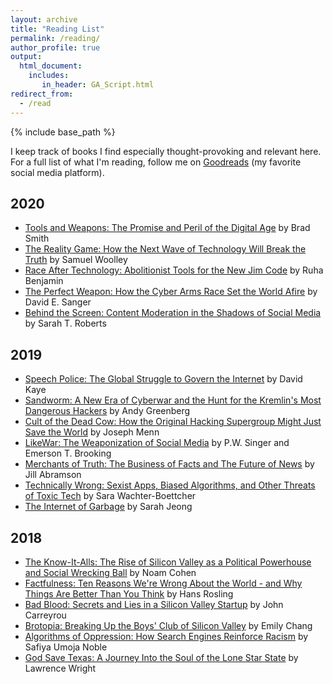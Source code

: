 ```yaml
---
layout: archive
title: "Reading List"
permalink: /reading/
author_profile: true
output: 
  html_document:
    includes:
       in_header: GA_Script.html
redirect_from:
  - /read
---
```


{% include base_path %}

I keep track of books I find especially thought-provoking and relevant here.
For a full list of what I'm reading, follow me on [Goodreads](https://www.goodreads.com/user/show/33780570-maggie) (my favorite social media platform).

## 2020

* [Tools and Weapons: The Promise and Peril of the Digital Age](https://www.goodreads.com/book/show/44334073-tools-and-weapons) by Brad Smith
* [The Reality Game: How the Next Wave of Technology Will Break the Truth](https://www.goodreads.com/book/show/45731398-the-reality-game) by Samuel Woolley
* [Race After Technology: Abolitionist Tools for the New Jim Code](https://www.goodreads.com/book/show/42527493-race-after-technology) by Ruha Benjamin
* [The Perfect Weapon: How the Cyber Arms Race Set the World Afire](https://www.goodreads.com/book/show/36560496-the-perfect-weapon) by David E. Sanger
* [Behind the Screen: Content Moderation in the Shadows of Social Media](https://www.goodreads.com/book/show/41962923-behind-the-screen) by Sarah T. Roberts

## 2019

* [Speech Police: The Global Struggle to Govern the Internet](https://www.goodreads.com/book/show/43672755-speech-police) by David Kaye
* [Sandworm: A New Era of Cyberwar and the Hunt for the Kremlin's Most Dangerous Hackers](https://www.goodreads.com/book/show/41436213-sandworm) by Andy Greenberg
* [Cult of the Dead Cow: How the Original Hacking Supergroup Might Just Save the World](https://www.goodreads.com/book/show/42283862-cult-of-the-dead-cow) by Joseph Menn
* [LikeWar: The Weaponization of Social Media](https://www.goodreads.com/book/show/38242140-likewar) by P.W. Singer and Emerson T. Brooking
* [Merchants of Truth: The Business of Facts and The Future of News](https://www.goodreads.com/book/show/36373594-merchants-of-truth) by Jill Abramson
* [Technically Wrong: Sexist Apps, Biased Algorithms, and Other Threats of Toxic Tech](https://www.goodreads.com/book/show/38212110-technically-wrong) by Sara Wachter-Boettcher
* [The Internet of Garbage](https://www.goodreads.com/book/show/25910719-the-internet-of-garbage) by Sarah Jeong

## 2018

* [The Know-It-Alls: The Rise of Silicon Valley as a Political Powerhouse and Social Wrecking Ball](https://www.goodreads.com/book/show/34196063-the-know-it-alls) by Noam Cohen
* [Factfulness: Ten Reasons We're Wrong About the World - and Why Things Are Better Than You Think](https://www.goodreads.com/book/show/34890015-factfulness) by Hans Rosling
* [Bad Blood: Secrets and Lies in a Silicon Valley Startup](https://www.goodreads.com/book/show/37976541-bad-blood) by John Carreyrou
* [Brotopia: Breaking Up the Boys' Club of Silicon Valley](https://www.goodreads.com/book/show/36288143-brotopia) by Emily Chang
* [Algorithms of Oppression: How Search Engines Reinforce Racism](https://www.goodreads.com/book/show/34762552-algorithms-of-oppression) by Safiya Umoja Noble
* [God Save Texas: A Journey Into the Soul of the Lone Star State](https://www.goodreads.com/book/show/35457359-god-save-texas) by Lawrence Wright